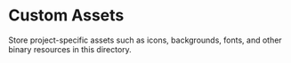 # Custom Assets

Store project-specific assets such as icons, backgrounds, fonts, and other binary resources in this directory.

